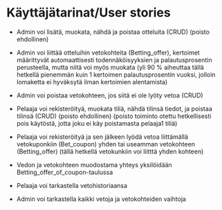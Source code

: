 # Käyttäjätarinat/User stories

* Admin voi lisätä, muokata, nähdä ja poistaa otteluita (CRUD) (poisto ehdollinen)

* Admin voi liittää otteluihin vetokohteita (Betting_offer), kertoimet määrittyvät automaattisesti todennäköisyyksien ja palautusprosentin perusteella, mutta niitä voi myös muokata (yli 90 % aiheuttaa tällä hetkellä pienemmän kuin 1 kertoimen palautusprosentin vuoksi, jolloin lomaketta ei hyväksytä ilman kertoimien alentamista)

* Admin voi poistaa vetokohteen, jos siitä ei ole lyöty vetoa (CRUD)

* Pelaaja voi rekisteröityä, muokata tiliä, nähdä tilinsä tiedot, ja poistaa tilinsä (CRUD) (poisto ehdollinen)
(poisto toiminto otettu hetkellisesti pois käytöstä, jotta joku ei käy poistamasta pelaaja1 tiliä)

* Pelaaja voi rekisteröityä ja sen jälkeen lyödä vetoa liittämällä vetokuponkiin (Bet_coupon) yhden tai useamman vetokohteen (Betting_offer) (tällä hetkellä vetokunkiin voi liitttä yhden kohteen)

* Vedon ja vetokohteen muodostama yhteys yksilöidään Betting_offer_of_coupon-taulussa

* Pelaaja voi tarkastella vetohistoriaansa

* Admin voi tarkastella kaikki vetoja ja vetokohteiden vaihtoja 
